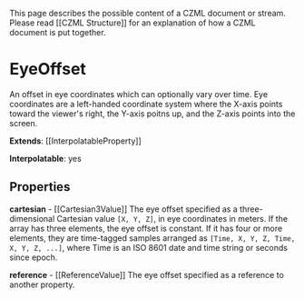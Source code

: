 This page describes the possible content of a CZML document or stream.  Please read [[CZML Structure]] for an explanation of how a CZML document is put together.

# EyeOffset

An offset in eye coordinates which can optionally vary over time.  Eye coordinates are a left-handed coordinate system where the X-axis points toward the viewer's right, the Y-axis poitns up, and the Z-axis points into the screen.

**Extends**: [[InterpolatableProperty]]

**Interpolatable**: yes

## Properties

**cartesian** - [[Cartesian3Value]]
The eye offset specified as a three-dimensional Cartesian value `[X, Y, Z]`, in eye coordinates in meters.  If the array has three elements, the eye offset is constant.  If it has four or more elements, they are time-tagged samples arranged as `[Time, X, Y, Z, Time, X, Y, Z, ...]`, where Time is an ISO 8601 date and time string or seconds since epoch.


**reference** - [[ReferenceValue]]
The eye offset specified as a reference to another property.


